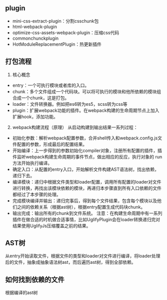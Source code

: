 ## plugin
* mini-css-extract-plugin：分割csschunk包
* html-webpack-plugin
* optimize-css-assets-webpack-plugin：压缩css代码
* commonchunckplugin
* HotModuleReplacementPlugin：热更新插件

## 打包流程
1. 核心概念
* entry：一个可执行模块或者库的入口。
* chunk：多个文件组成一个代码块。可以将可执行的模块和他所依赖的模块组合成一个chunk，这是打包。
* loader：文件转换器。例如把es6转为es5，scss转为css等
* plugin：扩展webpack功能的插件。在webpack构建的生命周期节点上加入扩展hook，添加功能。

2. webpack构建流程（原理）
从启动构建到输出结果一系列过程：
* 初始化参数：解析webpack配置参数，合并shell传入和webpack.config.js文件配置的参数，形成最后的配置结果。
* 开始编译：上一步得到的参数初始化compiler对象，注册所有配置的插件，插件监听webpack构建生命周期的事件节点，做出相应的反应，执行对象的 run 方法开始执行编译。
* 确定入口：从配置的entry入口，开始解析文件构建AST语法树，找出依赖，递归下去。
* 编译模块：递归中根据文件类型和loader配置，调用所有配置的loader对文件进行转换，再找出该模块依赖的模块，再递归本步骤直到所有入口依赖的文件都经过了本步骤的处理。
* 完成模块编译并输出：递归完事后，得到每个文件结果，包含每个模块以及他们之间的依赖关系（根据ast树），根据entry配置生成代码块chunk。
* 输出完成：输出所有的chunk到文件系统。
注意：在构建生命周期中有一系列插件在做合适的时机做合适事情，比如UglifyPlugin会在loader转换递归完对结果使用UglifyJs压缩覆盖之前的结果。
## AST树
从entry开始读取文件，根据文件的类型和loader对文件进行编译，将loader处理后的文件，抽象成抽象语法树ast，而后遍历ast树，得到全部依赖。
## 如何找到依赖的文件
根据编译的ast树
